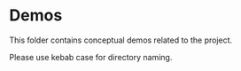 # Demos
This folder contains conceptual demos related to the project.

Please use kebab case for directory naming.